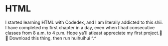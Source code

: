 # HTML
I started learning HTML with Codedex, and I am literally addicted to this shii. I have completed my first chapter in a day, even when I had consecutive classes from 8 a.m. to 4 p.m. Hope ya'll atleast appreciate my first project.👺👾
Download this thing, then run huihuihui ^.^
